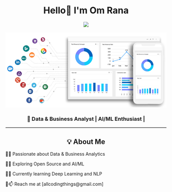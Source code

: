 <h1 align="center"> Hello👋 I'm Om Rana </h1>
<p align="center">
  <img src="https://readme-typing-svg.herokuapp.com?font=Fira+Code&pause=1000&color=F70000&width=435&lines=Welcome+to+my+GitHub+Profile!">
</p>
<p align="center">
  <img src= File.gif alt="Banner Image">
</p>
<h3 align="center">🚀 Data & Business Analyst | AI/ML Enthusiast | </h3>
</p>
<hr style="border: 1px solid #ccc;">

<h2 align="center">💡 About Me</h2>
<p align="center">
<p>🔹🚀 Passionate about Data & Business Analytics</p> 
  
<p>🔹💡 Exploring Open Source and AI/ML </p>  

<p>🔹🎯 Currently learning Deep Learning and NLP</p>    

<p>🔹📫 Reach me at [allcodingthings@gmail.com]</p>  

</p>

